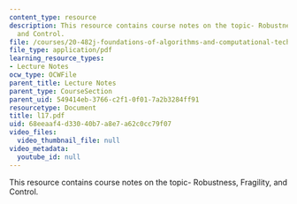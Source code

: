 ```yaml
---
content_type: resource
description: This resource contains course notes on the topic- Robustness, Fragility,
  and Control.
file: /courses/20-482j-foundations-of-algorithms-and-computational-techniques-in-systems-biology-spring-2006/68eeaaf4d33040b7a8e7a62c0cc79f07_l17.pdf
file_type: application/pdf
learning_resource_types:
- Lecture Notes
ocw_type: OCWFile
parent_title: Lecture Notes
parent_type: CourseSection
parent_uid: 549414eb-3766-c2f1-0f01-7a2b3284ff91
resourcetype: Document
title: l17.pdf
uid: 68eeaaf4-d330-40b7-a8e7-a62c0cc79f07
video_files:
  video_thumbnail_file: null
video_metadata:
  youtube_id: null
---
```

This resource contains course notes on the topic- Robustness, Fragility, and Control.


